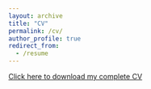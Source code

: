 ```yaml
---
layout: archive
title: "CV"
permalink: /cv/
author_profile: true
redirect_from:
  - /resume
---
```


[Click here to download my complete CV](https://drive.google.com/file/d/1-idaWYyzKsFbfwaLUeSl6RDCVIhfqlSm/view?usp=sharing)
